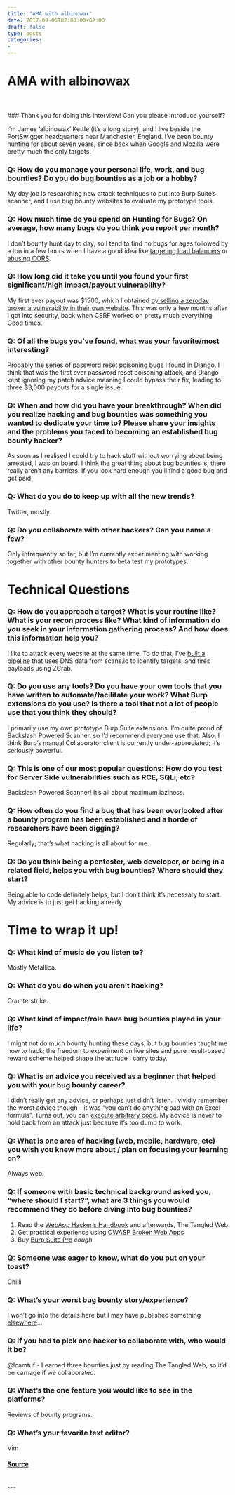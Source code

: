 ```yaml
---
title: "AMA with albinowax"
date: 2017-09-05T02:00:00+02:00
draft: false
type: posts
categories: 
- 
---
```

# AMA with albinowax

<br/>

<br/>
### Thank you for doing this interview! Can you please introduce yourself?

I’m James ‘albinowax’ Kettle (it’s a long story), and I live beside the PortSwigger headquarters near Manchester, England. I’ve been bounty hunting for about seven years, since back when Google and Mozilla were pretty much the only targets.

### Q: How do you manage your personal life, work, and bug bounties? Do you do bug bounties as a job or a hobby?

My day job is researching new attack techniques to put into Burp Suite’s scanner, and I use bug bounty websites to evaluate my prototype tools.

### Q: How much time do you spend on Hunting for Bugs? On average, how many bugs do you think you report per month?

I don’t bounty hunt day to day, so I tend to find no bugs for ages followed by a ton in a few hours when I have a good idea like [targeting load balancers](http://blog.portswigger.net/2017/07/cracking-lens-targeting-https-hidden.html) or [abusing CORS](http://blog.portswigger.net/2016/10/exploiting-cors-misconfigurations-for.html).

### Q: How long did it take you until you found your first significant/high impact/payout vulnerability?

My first ever payout was $1500, which I obtained [by selling a zeroday broker a vulnerability in their own website](https://www.youtube.com/watch?v=wgkj4ZgxI4c&feature=youtu.be&list=PLpr-xdpM8wG8RHOguwOZhUHkKiDeWpvFp&t=57). This was only a few months after I got into security, back when CSRF worked on pretty much everything. Good times.

### Q: Of all the bugs you’ve found, what was your favorite/most interesting?

Probably the [series of password reset poisoning bugs I found in Django](http://www.skeletonscribe.net/2013/05/practical-http-host-header-attacks.html). I think that was the first ever password reset poisoning attack, and Django kept ignoring my patch advice meaning I could bypass their fix, leading to three $3,000 payouts for a single issue.

### Q: When and how did you have your breakthrough? When did you realize hacking and bug bounties was something you wanted to dedicate your time to? Please share your insights and the problems you faced to becoming an established bug bounty hacker?

As soon as I realised I could try to hack stuff without worrying about being arrested, I was on board. I think the great thing about bug bounties is, there really aren’t any barriers. If you look hard enough you’ll find a good bug and get paid.

### Q: What do you do to keep up with all the new trends?

Twitter, mostly.

### Q: Do you collaborate with other hackers? Can you name a few?

Only infrequently so far, but I’m currently experimenting with working together with other bounty hunters to beta test my prototypes.

Technical Questions
===================

### Q: How do you approach a target? What is your routine like? What is your recon process like? What kind of information do you seek in your information gathering process? And how does this information help you?

I like to attack every website at the same time. To do that, I’ve [built a pipeline](http://blog.portswigger.net/2017/07/cracking-lens-targeting-https-hidden.html#pipeline) that uses DNS data from scans.io to identify targets, and fires payloads using ZGrab.

### Q: Do you use any tools? Do you have your own tools that you have written to automate/facilitate your work? What Burp extensions do you use? Is there a tool that not a lot of people use that you think they should?

I primarily use my own prototype Burp Suite extensions. I’m quite proud of Backslash Powered Scanner, so I’d recommend everyone use that. Also, I think Burp’s manual Collaborator client is currently under-appreciated; it’s seriously powerful.

### Q: This is one of our most popular questions: How do you test for Server Side vulnerabilities such as RCE, SQLi, etc?

Backslash Powered Scanner! It’s all about maximum laziness.

### Q: How often do you find a bug that has been overlooked after a bounty program has been established and a horde of researchers have been digging?

Regularly; that’s what hacking is all about for me.

### Q: Do you think being a pentester, web developer, or being in a related field, helps you with bug bounties? Where should they start?

Being able to code definitely helps, but I don’t think it’s necessary to start. My advice is to just get hacking already.

Time to wrap it up!
===================

### Q: What kind of music do you listen to?

Mostly Metallica.

### Q: What do you do when you aren’t hacking?

Counterstrike.

### Q: What kind of impact/role have bug bounties played in your life?

I might not do much bounty hunting these days, but bug bounties taught me how to hack; the freedom to experiment on live sites and pure result-based reward scheme helped shape the attitude I carry today.

### Q: What is an advice you received as a beginner that helped you with your bug bounty career?

I didn’t really get any advice, or perhaps just didn’t listen. I vividly remember the worst advice though - it was “you can’t do anything bad with an Excel formula”. Turns out, you can [execute arbitrary code](https://www.contextis.com/blog/comma-separated-vulnerabilities). My advice is never to hold back from an attack just because it’s too dumb to work.

### Q: What is one area of hacking (web, mobile, hardware, etc) you wish you knew more about / plan on focusing your learning on?

Always web.

### Q: If someone with basic technical background asked you, “where should I start?”, what are 3 things you would recommend they do before diving into bug bounties?

1.  Read the [WebApp Hacker’s Handbook](http://www.wiley.com/WileyCDA/WileyTitle/productCd-1118026470.html) and afterwards, The Tangled Web
2.  Get practical experience using [OWASP Broken Web Apps](https://code.google.com/archive/p/owaspbwa/)
3.  Buy [Burp Suite Pro](https://portswigger.net/A.ashx?a=3317C1C686432D16) _cough_

### Q: Someone was eager to know, what do you put on your toast?

Chilli

### Q: What’s your worst bug bounty story/experience?

I won’t go into the details here but I may have published something [elsewhere](http://www.skeletonscribe.net/2016/08/reviewing-bug-bounties-hackers.html)…

### Q: If you had to pick one hacker to collaborate with, who would it be?

@lcamtuf - I earned three bounties just by reading The Tangled Web, so it’d be carnage if we collaborated.

### Q: What’s the one feature you would like to see in the platforms?

Reviews of bounty programs.

### Q: What’s your favorite text editor?

Vim

#### [Source](/blog/ama/albinowax/)

<br/>
---
